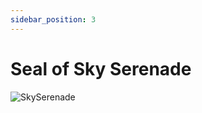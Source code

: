 ```yaml
---
sidebar_position: 3
---
```


# Seal of Sky Serenade

![SkySerenade](https://vwiki.valorserver.com/api/item/picture/seal%20of%20sky%20serenade)
